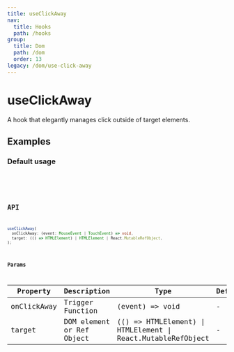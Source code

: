 ```yaml
---
title: useClickAway
nav:
  title: Hooks
  path: /hooks
group:
  title: Dom
  path: /dom
  order: 13
legacy: /dom/use-click-away
---
```


# useClickAway

A hook that elegantly manages click outside of target elements.

## Examples

### Default usage

<code src="./demo/demo1.tsx" />

<code src="./demo/demo2.tsx" />

## API

```ts
useClickAway(
  onClickAway: (event: MouseEvent | TouchEvent) => void,
  target: (() => HTMLElement) | HTMLElement | React.MutableRefObject,
);
```

### Params

| Property | Description                                 | Type                   | Default |
|---------|----------------------------------------------|------------------------|--------|
| onClickAway | Trigger Function  | (event) => void | -      |
| target | DOM element or Ref Object | (() => HTMLElement) \| HTMLElement \| React.MutableRefObject | - |
